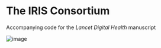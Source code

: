 # The IRIS Consortium
Accompanying code for the *Lancet Digital Health* manuscript

![image](https://drive.google.com/file/d/19nNXM3C2dIicMXPlRJSzfSPQtig9j1KI/view?usp=share_link/main_logo.svg)
